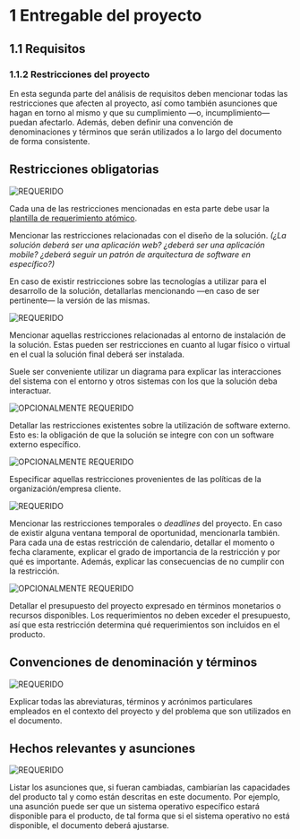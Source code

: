 # 1 Entregable del proyecto

## 1.1 Requisitos

### 1.1.2 Restricciones del proyecto

En esta segunda parte del análisis de requisitos deben mencionar todas las
restricciones que afecten al proyecto, así como también asunciones que hagan en
torno al mismo y que su cumplimiento —o, incumplimiento— puedan afectarlo.
Además, deben definir una convención de denominaciones y términos que serán
utilizados a lo largo del documento de forma consistente.

## Restricciones obligatorias

<!-- SECCIÓN: Restricciones de diseño y tecnologías -->
<!-- TAG: Requerido -->
<img
  alt="REQUERIDO"
  src="https://img.shields.io/badge/REQUERIDO-FF4D4D"
/>

Cada una de las restricciones mencionadas en esta parte debe usar la [plantilla
de requerimiento atómico](../3_Plantillas/3_1_Requerimiento_atomico.md).

Mencionar las restricciones relacionadas con el diseño de la solución. *(¿La
solución deberá ser una aplicación web? ¿deberá ser una aplicación mobile?
¿deberá seguir un patrón de arquitectura de software en específico?)*

En caso de existir restricciones sobre las tecnologías a utilizar para el
desarrollo de la solución, detallarlas mencionando —en caso de ser pertinente—
la versión de las mismas.

<!-- SECCIÓN: Restricciones de entorno de instalación -->
<!-- TAG: Requerido -->
<img
  alt="REQUERIDO"
  src="https://img.shields.io/badge/REQUERIDO-FF4D4D"
/>

Mencionar aquellas restricciones relacionadas al entorno de instalación de la
solución. Estas pueden ser restricciones en cuanto al lugar físico o virtual en
el cual la solución final deberá ser instalada.

Suele ser conveniente utilizar un diagrama para explicar las interacciones del
sistema con el entorno y otros sistemas con los que la solución deba
interactuar.

<!-- SECCIÓN: Restricciones de utilización de software externo -->
<!-- TAG: Opcionalmente requerido -->
<img
  alt="OPCIONALMENTE REQUERIDO"
  src="https://img.shields.io/badge/OPCIONALMENTE%20REQUERIDO-FFD700"
/>

Detallar las restricciones existentes sobre la utilización de software externo.
Esto es: la obligación de que la solución se integre con con un software externo
específico.

<!-- SECCIÓN: Restricciones organizacionales -->
<!-- TAG: Opcionalmente requerido -->
<img
  alt="OPCIONALMENTE REQUERIDO"
  src="https://img.shields.io/badge/OPCIONALMENTE%20REQUERIDO-FFD700"
/>

Especificar aquellas restricciones provenientes de las políticas de la
organización/empresa cliente.

<!-- SECCIÓN: Restricciones de calendario -->
<!-- TAG: Requerido -->
<img
  alt="REQUERIDO"
  src="https://img.shields.io/badge/REQUERIDO-FF4D4D"
/>

Mencionar las restricciones temporales o *deadlines* del proyecto. En caso de
existir alguna ventana temporal de oportunidad, mencionarla también. Para cada
una de estas restricción de calendario, detallar el momento o fecha claramente,
explicar el grado de importancia de la restricción y por qué es importante.
Además, explicar las consecuencias de no cumplir con la restricción.

<!-- SECCIÓN: Restricciones de presupuesto -->
<!-- TAG: Opcionalmente requerido -->
<img
  alt="OPCIONALMENTE REQUERIDO"
  src="https://img.shields.io/badge/OPCIONALMENTE%20REQUERIDO-FFD700"
/>

Detallar el presupuesto del proyecto expresado en términos monetarios o recursos
disponibles. Los requerimientos no deben exceder el presupuesto, así que esta
restricción determina qué requerimientos son incluidos en el producto.

## Convenciones de denominación y términos

<!-- SECCIÓN: Glosario -->
<!-- TAG: Requerido -->
<img
  alt="REQUERIDO"
  src="https://img.shields.io/badge/REQUERIDO-FF4D4D"
/>

Explicar todas las abreviaturas, términos y acrónimos particulares empleados en
el contexto del proyecto y del problema que son utilizados en el documento.

## Hechos relevantes y asunciones

<!-- SECCIÓN: Asunciones y dependencias -->
<!-- TAG: Requerido -->
<img
  alt="REQUERIDO"
  src="https://img.shields.io/badge/REQUERIDO-FF4D4D"
/>

Listar los asunciones que, si fueran cambiadas, cambiarían las capacidades del
producto tal y como están descritas en este documento. Por ejemplo, una asunción
puede ser que un sistema operativo específico estará disponible para el
producto, de tal forma que si el sistema operativo no está disponible, el
documento deberá ajustarse.
